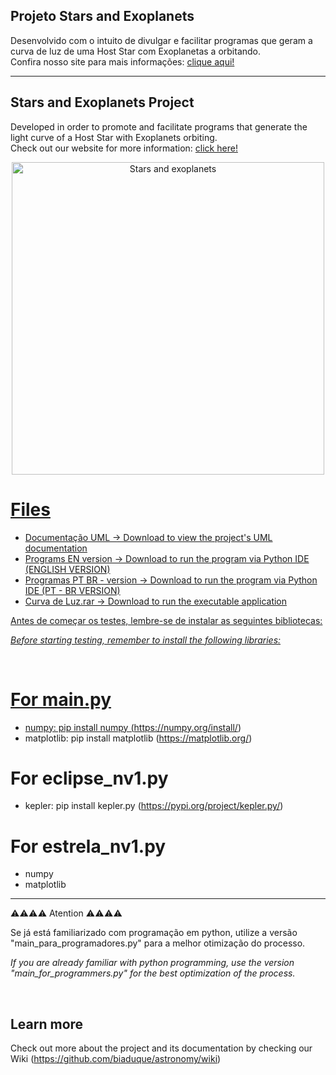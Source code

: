 ## Projeto Stars and Exoplanets 
Desenvolvido com o intuito de divulgar e facilitar programas que geram a curva de luz de uma Host Star com Exoplanetas a orbitando.
<br>
Confira nosso site para mais informações: [clique aqui!](https://www.starsandexoplanets.org/)
</br>

***

## Stars and Exoplanets Project
Developed in order to promote and facilitate programs that generate the light curve of a Host Star with Exoplanets orbiting.
<br>
Check out our website for more information: [click here!](https://www.starsandexoplanets.org/)
</br>

<p align="center">
<a data-flickr-embed="true" href="https://www.flickr.com/photos/147494408@N05/51010271041/in/dateposted-public/" title="Stars and exoplanets"><img src="https://live.staticflickr.com/65535/51010271041_490c80cb08.jpg" width="500" height="500" alt="Stars and exoplanets">
</p>

# Files 

* Documentação UML -> Download to view the project's UML documentation
* Programs EN version -> Download to run the program via Python IDE (ENGLISH VERSION)
* Programas PT BR - version -> Download to run the program via Python IDE (PT - BR VERSION)
* Curva de Luz.rar -> Download to run the executable application

Antes de começar os testes, lembre-se de instalar as seguintes bibliotecas: 
<br>

_Before starting testing, remember to install the following libraries:_

</br>

# For main.py
* numpy: pip install numpy (https://numpy.org/install/)
* matplotlib: pip install matplotlib (https://matplotlib.org/)

# For eclipse_nv1.py 
* kepler: pip install kepler.py (https://pypi.org/project/kepler.py/) 


# For estrela_nv1.py 
* numpy
* matplotlib


*** 

⚠️⚠️⚠️⚠️ Atention ⚠️⚠️⚠️⚠️

Se já está familiarizado com programação em python, utilize a versão "main_para_programadores.py" para a melhor otimização do processo.
<br>

_If you are already familiar with python programming, use the version "main_for_programmers.py" for the best optimization of the process._

</br>

## Learn more 
Check out more about the project and its documentation by checking our Wiki (https://github.com/biaduque/astronomy/wiki)
